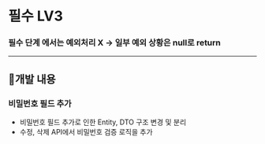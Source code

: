 # 필수 LV3
### 필수 단계 에서는 예외처리 X -> 일부 예외 상황은 null로 return 
___

## 📍개발 내용
### 비밀번호 필드 추가
- 비밀번호 필드 추가로 인한 Entity, DTO 구조 변경 및 분리
- 수정, 삭제 API에서 비밀번호 검증 로직을 추가